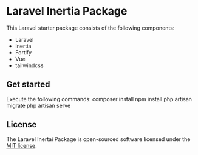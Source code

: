 # Laravel Inertia Package

This Laravel starter package consists of the following components:
- Laravel
- Inertia
- Fortify
- Vue
- tailwindcss

## Get started

Execute the following commands:
composer install
npm install
php artisan migrate
php artisan serve

## License

The Laravel Inertai Package is open-sourced software licensed under the [MIT license](https://opensource.org/licenses/MIT).
